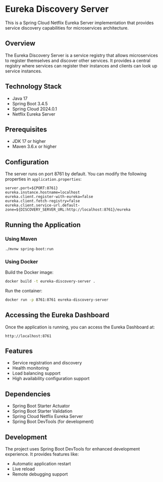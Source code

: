# Eureka Discovery Server

This is a Spring Cloud Netflix Eureka Server implementation that provides service discovery capabilities for microservices architecture.

## Overview

The Eureka Discovery Server is a service registry that allows microservices to register themselves and discover other services. It provides a central registry where services can register their instances and clients can look up service instances.

## Technology Stack

- Java 17
- Spring Boot 3.4.5
- Spring Cloud 2024.0.1
- Netflix Eureka Server

## Prerequisites

- JDK 17 or higher
- Maven 3.6.x or higher

## Configuration

The server runs on port 8761 by default. You can modify the following properties in `application.properties`:

```properties
server.port=${PORT:8761}
eureka.instance.hostname=localhost
eureka.client.register-with-eureka=false
eureka.client.fetch-registry=false
eureka.client.service-url.default-zone=${DISCOVERY_SERVER_URL:http://localhost:8761}/eureka
```

## Running the Application

### Using Maven

```bash
./mvnw spring-boot:run
```

### Using Docker

Build the Docker image:

```bash
docker build -t eureka-discovery-server .
```

Run the container:

```bash
docker run -p 8761:8761 eureka-discovery-server
```

## Accessing the Eureka Dashboard

Once the application is running, you can access the Eureka Dashboard at:

```text
http://localhost:8761
```

## Features

- Service registration and discovery
- Health monitoring
- Load balancing support
- High availability configuration support

## Dependencies

- Spring Boot Starter Actuator
- Spring Boot Starter Validation
- Spring Cloud Netflix Eureka Server
- Spring Boot DevTools (for development)

## Development

The project uses Spring Boot DevTools for enhanced development experience. It provides features like:

- Automatic application restart
- Live reload
- Remote debugging support
